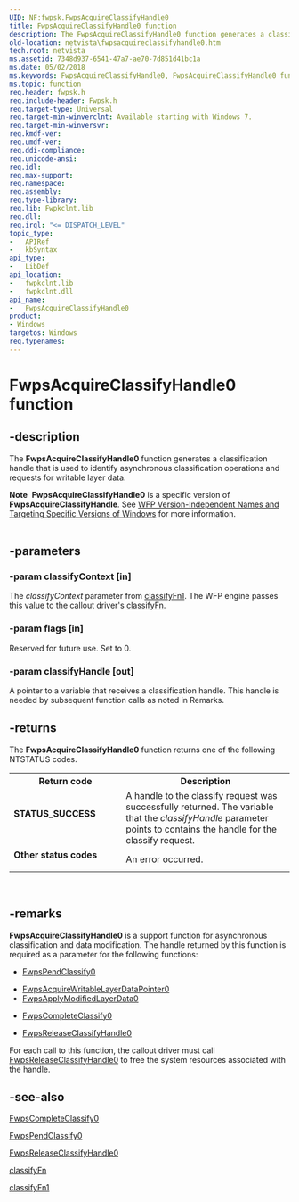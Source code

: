 ```yaml
---
UID: NF:fwpsk.FwpsAcquireClassifyHandle0
title: FwpsAcquireClassifyHandle0 function
description: The FwpsAcquireClassifyHandle0 function generates a classification handle that is used to identify asynchronous classification operations and requests for writable layer data.Note  FwpsAcquireClassifyHandle0 is a specific version of FwpsAcquireClassifyHandle. See WFP Version-Independent Names and Targeting Specific Versions of Windows for more information.
old-location: netvista\fwpsacquireclassifyhandle0.htm
tech.root: netvista
ms.assetid: 7348d937-6541-47a7-ae70-7d851d41bc1a
ms.date: 05/02/2018
ms.keywords: FwpsAcquireClassifyHandle0, FwpsAcquireClassifyHandle0 function [Network Drivers Starting with Windows Vista], fwpsk/FwpsAcquireClassifyHandle0, netvista.fwpsacquireclassifyhandle0, wfp_ref_2_funct_3_fwps_A-B_c0b568dd-f546-4bab-a012-14f4d2a8d846.xml
ms.topic: function
req.header: fwpsk.h
req.include-header: Fwpsk.h
req.target-type: Universal
req.target-min-winverclnt: Available starting with Windows 7.
req.target-min-winversvr: 
req.kmdf-ver: 
req.umdf-ver: 
req.ddi-compliance: 
req.unicode-ansi: 
req.idl: 
req.max-support: 
req.namespace: 
req.assembly: 
req.type-library: 
req.lib: Fwpkclnt.lib
req.dll: 
req.irql: "<= DISPATCH_LEVEL"
topic_type:
-	APIRef
-	kbSyntax
api_type:
-	LibDef
api_location:
-	fwpkclnt.lib
-	fwpkclnt.dll
api_name:
-	FwpsAcquireClassifyHandle0
product:
- Windows
targetos: Windows
req.typenames: 
---
```


# FwpsAcquireClassifyHandle0 function


## -description


The 
  <b>FwpsAcquireClassifyHandle0</b> function generates a classification handle that is used to identify
  asynchronous classification operations and requests for writable layer data.
<div class="alert"><b>Note</b>  <b>FwpsAcquireClassifyHandle0</b> is a specific version of <b>FwpsAcquireClassifyHandle</b>. See <a href="https://msdn.microsoft.com/FBDF53E5-F7DE-4DEB-AC18-6D2BB59FE670">WFP Version-Independent Names and Targeting Specific Versions of Windows</a> for more information.</div><div> </div>

## -parameters




### -param classifyContext [in]

The 
     <i>classifyContext</i> parameter from 
     <a href="https://msdn.microsoft.com/128fd929-6e83-46a0-9475-e459ede58f30">classifyFn1</a>. The WFP engine passes this
     value to the callout driver's 
     <a href="https://msdn.microsoft.com/library/windows/hardware/ff544887">classifyFn</a>.


### -param flags [in]

Reserved for future use. Set to 0.


### -param classifyHandle [out]

A pointer to a variable that receives a classification handle. This handle is needed by subsequent
     function calls as noted in Remarks.


## -returns



The 
     <b>FwpsAcquireClassifyHandle0</b> function returns one of the following NTSTATUS codes.

<table>
<tr>
<th>Return code</th>
<th>Description</th>
</tr>
<tr>
<td width="40%">
<dl>
<dt><b>STATUS_SUCCESS</b></dt>
</dl>
</td>
<td width="60%">
A handle to the classify request was successfully returned. The variable that the 
       <i>classifyHandle</i> parameter points to contains the handle for the classify request.

</td>
</tr>
<tr>
<td width="40%">
<dl>
<dt><b>Other status codes</b></dt>
</dl>
</td>
<td width="60%">
An error occurred.

</td>
</tr>
</table>
 




## -remarks



<b>FwpsAcquireClassifyHandle0</b> is a support function for asynchronous classification and data
    modification. The handle returned by this function is required as a parameter for the following
    functions:

<ul>
<li>

<a href="https://msdn.microsoft.com/library/windows/hardware/ff551197">FwpsPendClassify0</a>


</li>
<li>

<a href="https://msdn.microsoft.com/79816d01-bf27-49d0-b6f1-083b7e87cc4e">
       FwpsAcquireWritableLayerDataPointer0</a>


</li>
<li>

<a href="https://msdn.microsoft.com/d32c19b6-462e-48e3-b22b-02542dca9cc4">
       FwpsApplyModifiedLayerData0</a>


</li>
<li>

<a href="https://msdn.microsoft.com/library/windows/hardware/ff551150">FwpsCompleteClassify0</a>


</li>
<li>

<a href="https://msdn.microsoft.com/library/windows/hardware/ff551208">FwpsReleaseClassifyHandle0</a>


</li>
</ul>
For each call to this function, the callout driver must call 
    <a href="https://msdn.microsoft.com/library/windows/hardware/ff551208">FwpsReleaseClassifyHandle0</a> to
    free the system resources associated with the handle.




## -see-also




<a href="https://msdn.microsoft.com/library/windows/hardware/ff551150">FwpsCompleteClassify0</a>



<a href="https://msdn.microsoft.com/library/windows/hardware/ff551197">FwpsPendClassify0</a>



<a href="https://msdn.microsoft.com/library/windows/hardware/ff551208">FwpsReleaseClassifyHandle0</a>



<a href="https://msdn.microsoft.com/library/windows/hardware/ff544887">classifyFn</a>



<a href="https://msdn.microsoft.com/128fd929-6e83-46a0-9475-e459ede58f30">classifyFn1</a>
 

 

